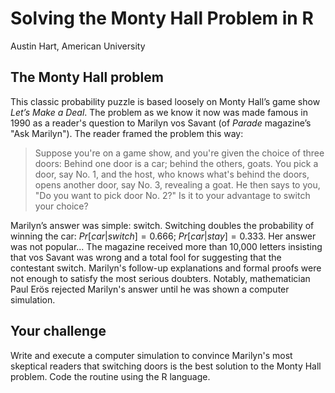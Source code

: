 # Solving the Monty Hall Problem in R

Austin Hart, American University

## The Monty Hall problem
This classic probability puzzle is based loosely on Monty Hall’s game show *Let’s Make a Deal*. The problem as we know it now was made famous in 1990 as a reader's question to Marilyn vos Savant (of *Parade* magazine’s "Ask Marilyn"). The reader framed the problem this way:

> Suppose you're on a game show, and you're given the choice of three doors: Behind one door is a car; behind the others, goats. You pick a door, say No. 1, and the host, who knows what's behind the doors, opens another door, say No. 3, revealing a goat. He then says to you, "Do you want to pick door No. 2?" Is it to your advantage to switch your choice?

Marilyn’s answer was simple: switch. Switching doubles the probability of winning the car: $Pr[car|switch] = 0.666$; $Pr[car|stay] = 0.333$. Her answer was not popular... The magazine received more than 10,000 letters insisting that vos Savant was wrong and a total fool for suggesting that the contestant switch. Marilyn's follow-up explanations and
formal proofs were not enough to satisfy the most serious doubters. Notably, mathematician Paul Erös rejected Marilyn's answer until he was shown a computer simulation.

## Your challenge
Write and execute a computer simulation to convince Marilyn's most skeptical readers that switching doors is the best solution to the Monty Hall problem. Code the routine using the R language.
